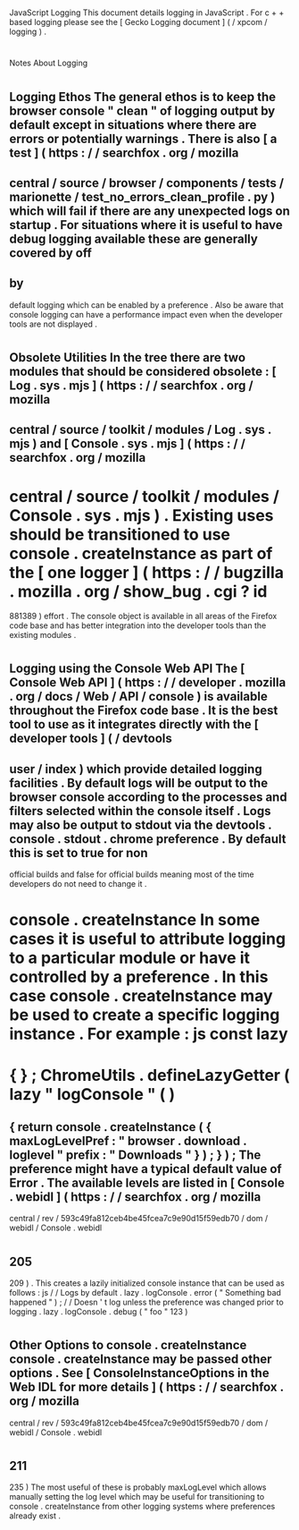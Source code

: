 #
JavaScript
Logging
This
document
details
logging
in
JavaScript
.
For
c
+
+
based
logging
please
see
the
[
Gecko
Logging
document
]
(
/
xpcom
/
logging
)
.
#
#
Notes
About
Logging
#
#
#
Logging
Ethos
The
general
ethos
is
to
keep
the
browser
console
"
clean
"
of
logging
output
by
default
except
in
situations
where
there
are
errors
or
potentially
warnings
.
There
is
also
[
a
test
]
(
https
:
/
/
searchfox
.
org
/
mozilla
-
central
/
source
/
browser
/
components
/
tests
/
marionette
/
test_no_errors_clean_profile
.
py
)
which
will
fail
if
there
are
any
unexpected
logs
on
startup
.
For
situations
where
it
is
useful
to
have
debug
logging
available
these
are
generally
covered
by
off
-
by
-
default
logging
which
can
be
enabled
by
a
preference
.
Also
be
aware
that
console
logging
can
have
a
performance
impact
even
when
the
developer
tools
are
not
displayed
.
#
#
#
Obsolete
Utilities
In
the
tree
there
are
two
modules
that
should
be
considered
obsolete
:
[
Log
.
sys
.
mjs
]
(
https
:
/
/
searchfox
.
org
/
mozilla
-
central
/
source
/
toolkit
/
modules
/
Log
.
sys
.
mjs
)
and
[
Console
.
sys
.
mjs
]
(
https
:
/
/
searchfox
.
org
/
mozilla
-
central
/
source
/
toolkit
/
modules
/
Console
.
sys
.
mjs
)
.
Existing
uses
should
be
transitioned
to
use
console
.
createInstance
as
part
of
the
[
one
logger
]
(
https
:
/
/
bugzilla
.
mozilla
.
org
/
show_bug
.
cgi
?
id
=
881389
)
effort
.
The
console
object
is
available
in
all
areas
of
the
Firefox
code
base
and
has
better
integration
into
the
developer
tools
than
the
existing
modules
.
#
#
Logging
using
the
Console
Web
API
The
[
Console
Web
API
]
(
https
:
/
/
developer
.
mozilla
.
org
/
docs
/
Web
/
API
/
console
)
is
available
throughout
the
Firefox
code
base
.
It
is
the
best
tool
to
use
as
it
integrates
directly
with
the
[
developer
tools
]
(
/
devtools
-
user
/
index
)
which
provide
detailed
logging
facilities
.
By
default
logs
will
be
output
to
the
browser
console
according
to
the
processes
and
filters
selected
within
the
console
itself
.
Logs
may
also
be
output
to
stdout
via
the
devtools
.
console
.
stdout
.
chrome
preference
.
By
default
this
is
set
to
true
for
non
-
official
builds
and
false
for
official
builds
meaning
most
of
the
time
developers
do
not
need
to
change
it
.
#
#
#
console
.
createInstance
In
some
cases
it
is
useful
to
attribute
logging
to
a
particular
module
or
have
it
controlled
by
a
preference
.
In
this
case
console
.
createInstance
may
be
used
to
create
a
specific
logging
instance
.
For
example
:
js
const
lazy
=
{
}
;
ChromeUtils
.
defineLazyGetter
(
lazy
"
logConsole
"
(
)
=
>
{
return
console
.
createInstance
(
{
maxLogLevelPref
:
"
browser
.
download
.
loglevel
"
prefix
:
"
Downloads
"
}
)
;
}
)
;
The
preference
might
have
a
typical
default
value
of
Error
.
The
available
levels
are
listed
in
[
Console
.
webidl
]
(
https
:
/
/
searchfox
.
org
/
mozilla
-
central
/
rev
/
593c49fa812ceb4be45fcea7c9e90d15f59edb70
/
dom
/
webidl
/
Console
.
webidl
#
205
-
209
)
.
This
creates
a
lazily
initialized
console
instance
that
can
be
used
as
follows
:
js
/
/
Logs
by
default
.
lazy
.
logConsole
.
error
(
"
Something
bad
happened
"
)
;
/
/
Doesn
'
t
log
unless
the
preference
was
changed
prior
to
logging
.
lazy
.
logConsole
.
debug
(
"
foo
"
123
)
#
#
#
Other
Options
to
console
.
createInstance
console
.
createInstance
may
be
passed
other
options
.
See
[
ConsoleInstanceOptions
in
the
Web
IDL
for
more
details
]
(
https
:
/
/
searchfox
.
org
/
mozilla
-
central
/
rev
/
593c49fa812ceb4be45fcea7c9e90d15f59edb70
/
dom
/
webidl
/
Console
.
webidl
#
211
-
235
)
The
most
useful
of
these
is
probably
maxLogLevel
which
allows
manually
setting
the
log
level
which
may
be
useful
for
transitioning
to
console
.
createInstance
from
other
logging
systems
where
preferences
already
exist
.
